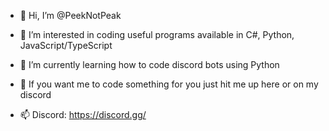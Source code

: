 - 👋 Hi, I’m @PeekNotPeak
- 👀 I’m interested in coding useful programs available in C#, Python, JavaScript/TypeScript

- 🌱 I’m currently learning how to code discord bots using Python

- 📝 If you want me to code something for you just hit me up here or on my discord
- 📫 Discord: https://discord.gg/

<!---
PeekNotPeak/PeekNotPeak is a ✨ special ✨ repository because its `README.md` (this file) appears on your GitHub profile.
You can click the Preview link to take a look at your changes.
--->

